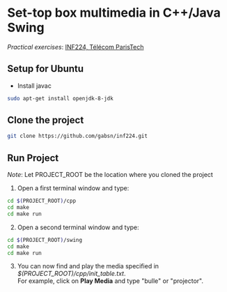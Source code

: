 # Set-top box multimedia in C++/Java Swing

_Practical exercises_: [INF224, Télécom ParisTech](http://perso.telecom-paristech.fr/~elc/cpp/TP-C++.html)

## Setup for Ubuntu

- Install javac
```bash
sudo apt-get install openjdk-8-jdk
```

## Clone the project

```bash
git clone https://github.com/gabsn/inf224.git
```

## Run Project

_Note_: Let PROJECT_ROOT be the location where you cloned the project

1. Open a first terminal window and type:

```bash
cd $(PROJECT_ROOT)/cpp
cd make
cd make run
```

2. Open a second terminal window and type:

```bash
cd $(PROJECT_ROOT)/swing
cd make
cd make run
```

3. You can now find and play the media specified in _$(PROJECT_ROOT)/cpp/init_table.txt_.  
   For example, click on **Play Media** and type "bulle" or "projector".
